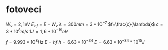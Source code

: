 # fotoveci







$W_v=2,1eV$
$E_{hf}=E-W_v$
$\lambda=300mm=3*10^{-7}$
$f=\frac{c}{\lambda}$
$c=3*10^8m/s$
$1J=1,6*10^{-19}eV$

$f=9.993*10^{8}Hz$
$E=hf$
$h=6.63*10^{-34}$
$E=6.63*10^{-34}*10^{15}J$
